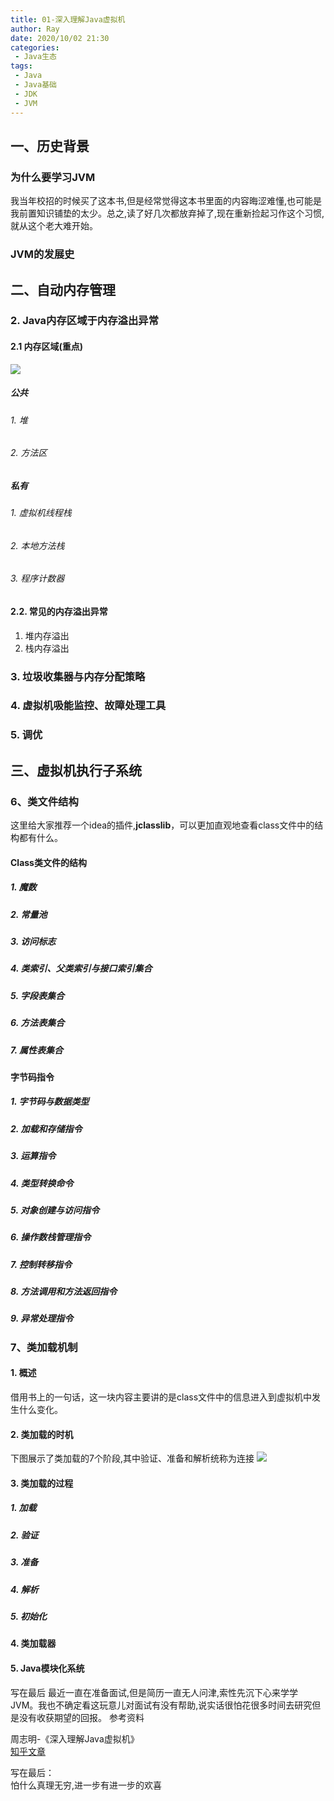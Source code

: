 ```yaml
---
title: 01-深入理解Java虚拟机
author: Ray
date: 2020/10/02 21:30
categories:
 - Java生态
tags:
 - Java
 - Java基础
 - JDK
 - JVM
---
```

## 一、历史背景

### 为什么要学习JVM

我当年校招的时候买了这本书,但是经常觉得这本书里面的内容晦涩难懂,也可能是我前置知识铺垫的太少。总之,读了好几次都放弃掉了,现在重新捡起习作这个习惯,就从这个老大难开始。

### JVM的发展史

## 二、自动内存管理

### 2. Java内存区域于内存溢出异常

#### 2.1 内存区域(重点)

![](https://raw.githubusercontent.com/rayliu445/blogImage/master/blogImage/%E6%B7%B1%E5%85%A5%E7%90%86%E8%A7%A3JVM%E8%99%9A%E6%8B%9F%E6%9C%BA%E5%86%85%E5%AD%98%E5%8C%BA%E5%9F%9F20250417.png)

##### 公共

###### 1. 堆

###### 2. 方法区

##### 私有

###### 1. 虚拟机线程栈

###### 2. 本地方法栈

###### 3. 程序计数器

#### 2.2. 常见的内存溢出异常

1. 堆内存溢出
2. 栈内存溢出

### 3. 垃圾收集器与内存分配策略

### 4. 虚拟机吸能监控、故障处理工具

### 5. 调优

## 三、虚拟机执行子系统

### 6、类文件结构

这里给大家推荐一个idea的插件,**jclasslib**，可以更加直观地查看class文件中的结构都有什么。

#### Class类文件的结构

##### 1. 魔数

##### 2. 常量池

##### 3. 访问标志

##### 4. 类索引、父类索引与接口索引集合

##### 5. 字段表集合

##### 6. 方法表集合

##### 7. 属性表集合

#### 字节码指令

##### 1. 字节码与数据类型

##### 2. 加载和存储指令

##### 3. 运算指令

##### 4. 类型转换命令

##### 5. 对象创建与访问指令

##### 6. 操作数栈管理指令

##### 7. 控制转移指令

##### 8. 方法调用和方法返回指令

##### 9. 异常处理指令

### 7、类加载机制

#### 1. 概述

借用书上的一句话，这一块内容主要讲的是class文件中的信息进入到虚拟机中发生什么变化。

#### 2. 类加载的时机

下图展示了类加载的7个阶段,其中验证、准备和解析统称为连接
![](https://raw.githubusercontent.com/rayliu445/blogImage/master/blogImage/%E6%B7%B1%E5%85%A5%E7%90%86%E8%A7%A3JVM%E7%B1%BB%E5%8A%A0%E8%BD%BD%E8%BF%87%E7%A8%8B20250417.png)

#### 3. 类加载的过程

##### 1. 加载

##### 2. 验证

##### 3. 准备

##### 4. 解析

##### 5. 初始化

#### 4. 类加载器

#### 5. Java模块化系统

写在最后
最近一直在准备面试,但是简历一直无人问津,索性先沉下心来学学JVM。我也不确定看这玩意儿对面试有没有帮助,说实话很怕花很多时间去研究但是没有收获期望的回报。
参考资料

周志明-《深入理解Java虚拟机》  
[知乎文章](https://zhuanlan.zhihu.com/p/98337005)

写在最后：  
怕什么真理无穷,进一步有进一步的欢喜
